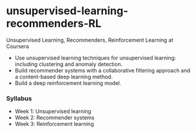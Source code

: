# unsupervised-learning-recommenders-RL
Unsupervised Learning, Recommenders, Reinforcement Learning at Coursera

* Use unsupervised learning techniques for unsupervised learning: including clustering and anomaly detection.
* Build recommender systems with a collaborative filtering approach and a content-based deep learning method.
* Build a deep reinforcement learning model.

### Syllabus
* Week 1: Unsupervised learning
* Week 2: Recommender systems
* Week 3: Reinforcement learning

